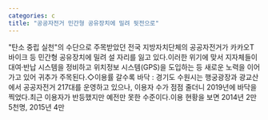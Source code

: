 ```yaml
---
categories: c
title: "공공자전거 민간형 공유장치에 밀려 뒷전으로"
---
```

"탄소 중립 실천"의 수단으로 주목받았던 전국 지방자치단체의 공공자전거가 카카오T 바이크 등 민간형 공유장치에 밀려 설 자리를 잃고 있다.이러한 위기에 맞서 지자체들이 대여·반납 시스템을 정비하고 위치정보 시스템(GPS)을 도입하는 등 새로운 노력을 이어가고 있어 귀추가 주목된다.◇이용률 갈수록 바닥 : 경기도 수원시는 행궁광장과 광교산에서 공공자전거 217대를 운영하고 있으나, 이용자 수가 점점 줄더니 2019년에 바닥을 찍었다.최근 이용자가 반등했지만 예전만 못한 수준이다.이용 현황을 보면 2014년 2만5천명, 2015년 4만